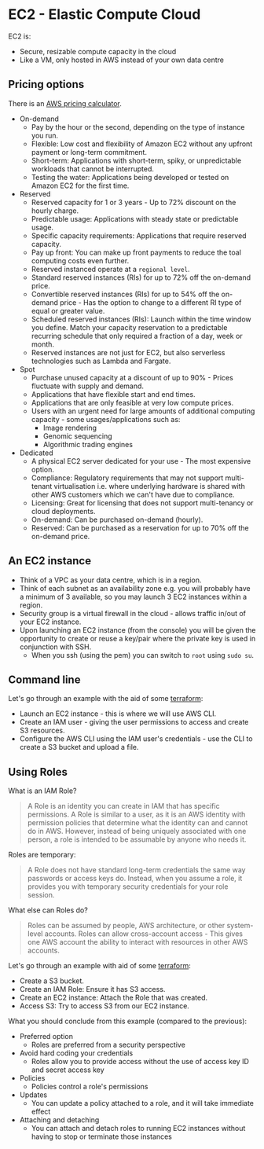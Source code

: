 # EC2 - Elastic Compute Cloud

EC2 is:
- Secure, resizable compute capacity in the cloud
- Like a VM, only hosted in AWS instead of your own data centre

## Pricing options

There is an [AWS pricing calculator](https://calculator.aws/#/).

- On-demand
  - Pay by the hour or the second, depending on the type of instance you run.
  - Flexible: Low cost and flexibility of Amazon EC2 without any upfront payment or long-term commitment.
  - Short-term: Applications with short-term, spiky, or unpredictable workloads that cannot be interrupted.
  - Testing the water: Applications being developed or tested on Amazon EC2 for the first time.
- Reserved
  - Reserved capacity for 1 or 3 years - Up to 72% discount on the hourly charge.
  - Predictable usage: Applications with steady state or predictable usage.
  - Specific capacity requirements: Applications that require reserved capacity.
  - Pay up front: You can make up front payments to reduce the toal computing costs even further.
  - Reserved instanced operate at a `regional level`.
  - Standard reserved instances (RIs) for up to 72% off the on-demand price.
  - Convertible reserved instances (RIs) for up to 54% off the on-demand price - Has the option to change to a different RI type of equal or greater value.
  - Scheduled reserved instances (RIs): Launch within the time window you define. Match your capacity reservation to a predictable recurring schedule that only required a fraction of a day, week or month.
  - Reserved instances are not just for EC2, but also serverless technologies such as Lambda and Fargate.
- Spot
  - Purchase unused capacity at a discount of up to 90% - Prices fluctuate with supply and demand.
  - Applications that have flexible start and end times.
  - Applications that are only feasible at very low compute prices.
  - Users with an urgent need for large amounts of additional computing capacity - some usages/applications such as:
    - Image rendering
    - Genomic sequencing
    - Algorithmic trading engines
- Dedicated
  - A physical EC2 server dedicated for your use - The most expensive option.
  - Compliance: Regulatory requirements that may not support multi-tenant virtualisation i.e. where underlying hardware is shared with other AWS customers which we can't have due to compliance.
  - Licensing: Great for licensing that does not support multi-tenancy or cloud deployments.
  - On-demand: Can be purchased on-demand (hourly).
  - Reserved: Can be purchased as a reservation for up to 70% off the on-demand price.

## An EC2 instance

- Think of a VPC as your data centre, which is in a region.
- Think of each subnet as an availability zone e.g. you will probably have a minimum of 3 available, so you may launch 3 EC2 instances within a region.
- Security group is a virtual firewall in the cloud - allows traffic in/out of your EC2 instance.
- Upon launching an EC2 instance (from the console) you will be given the opportunity to create or reuse a key/pair where the private key is used in conjunction with SSH.
  - When you ssh (using the pem) you can switch to `root` using `sudo su`.

## Command line

Let's go through an example with the aid of some [terraform](../terraform/ec2/instance-proxy/main.tf):
- Launch an EC2 instance - this is where we will use AWS CLI.
- Create an IAM user - giving the user permissions to access and create S3 resources.
- Configure the AWS CLI using the IAM user's credentials - use the CLI to create a S3 bucket and upload a file.

## Using Roles

What is an IAM Role?
> A Role is an identity you can create in IAM that has specific permissions.
> A Role is similar to a user, as it is an AWS identity with permission policies that determine what the identity can and cannot do in AWS.
> However, instead of being uniquely associated with one person, a role is intended to be assumable by anyone who needs it.

Roles are temporary:
> A Role does not have standard long-term credentials the same way passwords or access keys do.
> Instead, when you assume a role, it provides you with temporary security credentials for your role session.

What else can Roles do?
> Roles can be assumed by people, AWS architecture, or other system-level accounts.
> Roles can allow cross-account access - This gives one AWS account the ability to interact with resources in other AWS accounts.

Let's go through an example with aid of some [terraform](../terraform/ec2/roles/main.tf):
- Create a S3 bucket.
- Create an IAM Role: Ensure it has S3 access.
- Create an EC2 instance: Attach the Role that was created.
- Access S3: Try to access S3 from our EC2 instance.

What you should conclude from this example (compared to the previous):
- Preferred option
  - Roles are preferred from a security perspective
- Avoid hard coding your credentials
  - Roles allow you to provide access without the use of access key ID and secret access key
- Policies
  - Policies control a role's permissions
- Updates
  - You can update a policy attached to a role, and it will take immediate effect
- Attaching and detaching
  - You can attach and detach roles to running EC2 instances without having to stop or terminate those instances